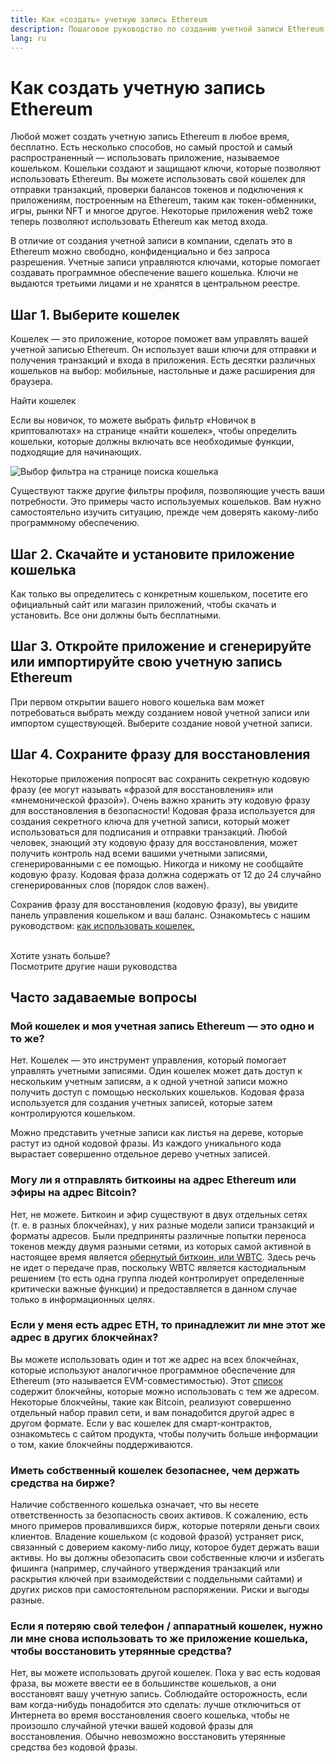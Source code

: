 ```yaml
---
title: Как «создать» учетную запись Ethereum
description: Пошаговое руководство по созданию учетной записи Ethereum с использованием кошелька.
lang: ru
---
```


# Как создать учетную запись Ethereum

Любой может создать учетную запись Ethereum в любое время, бесплатно. Есть несколько способов, но самый простой и самый распространенный — использовать приложение, называемое кошельком. Кошельки создают и защищают ключи, которые позволяют использовать Ethereum. Вы можете использовать свой кошелек для отправки транзакций, проверки балансов токенов и подключения к приложениям, построенным на Ethereum, таким как токен-обменники, игры, рынки NFT и многое другое. Некоторые приложения web2 тоже теперь позволяют использовать Ethereum как метод входа.

В отличие от создания учетной записи в компании, сделать это в Ethereum можно свободно, конфиденциально и без запроса разрешения. Учетные записи управляются ключами, которые помогает создавать программное обеспечение вашего кошелька. Ключи не выдаются третьими лицами и не хранятся в центральном реестре.

## Шаг 1. Выберите кошелек

Кошелек — это приложение, которое поможет вам управлять вашей учетной записью Ethereum. Он использует ваши ключи для отправки и получения транзакций и входа в приложения. Есть десятки различных кошельков на выбор: мобильные, настольные и даже расширения для браузера.

<ButtonLink href="/wallets/find-wallet/">
  Найти кошелек
</ButtonLink>

Если вы новичок, то можете выбрать фильтр «Новичок в криптовалютах» на странице «найти кошелек», чтобы определить кошельки, которые должны включать все необходимые функции, подходящие для начинающих.

![Выбор фильтра на странице поиска кошелька](./wallet-box.png)

Существуют также другие фильтры профиля, позволяющие учесть ваши потребности. Это примеры часто используемых кошельков. Вам нужно самостоятельно изучить ситуацию, прежде чем доверять какому-либо программному обеспечению.

## Шаг 2. Скачайте и установите приложение кошелька

Как только вы определитесь с конкретным кошельком, посетите его официальный сайт или магазин приложений, чтобы скачать и установить. Все они должны быть бесплатными.

## Шаг 3. Откройте приложение и сгенерируйте или импортируйте свою учетную запись Ethereum

При первом открытии вашего нового кошелька вам может потребоваться выбрать между созданием новой учетной записи или импортом существующей. Выберите создание новой учетной записи.

## Шаг 4. Сохраните фразу для восстановления

Некоторые приложения попросят вас сохранить секретную кодовую фразу (ее могут называть «фразой для восстановления» или «мнемонической фразой»). Очень важно хранить эту кодовую фразу для восстановления в безопасности! Кодовая фраза используется для создания секретного ключа для учетной записи, который может использоваться для подписания и отправки транзакций. Любой человек, знающий эту кодовую фразу для восстановления, может получить контроль над всеми вашими учетными записями, сгенерированными с ее помощью. Никогда и никому не сообщайте кодовую фразу. Кодовая фраза должна содержать от 12 до 24 случайно сгенерированных слов (порядок слов важен).

Сохранив фразу для восстановления (кодовую фразу), вы увидите панель управления кошельком и ваш баланс. Ознакомьтесь с нашим руководством: [как использовать кошелек.](/guides/how-to-use-a-wallet)

 <br />

<Alert className="justify-between">
  <AlertEmoji text=":eyes:" />
  <div>Хотите узнать больше?</div>
  <ButtonLink href="/guides/">
    Посмотрите другие наши руководства
  </ButtonLink>
</Alert>

## Часто задаваемые вопросы

### Мой кошелек и моя учетная запись Ethereum — это одно и то же?

Нет. Кошелек — это инструмент управления, который помогает управлять учетными записями. Один кошелек может дать доступ к нескольким учетным записям, а к одной учетной записи можно получить доступ с помощью нескольких кошельков. Кодовая фраза используется для создания учетных записей, которые затем контролируются кошельком.

Можно представить учетные записи как листья на дереве, которые растут из одной кодовой фразы. Из каждого уникального кода вырастает совершенно отдельное дерево учетных записей.

### Могу ли я отправлять биткоины на адрес Ethereum или эфиры на адрес Bitcoin?

Нет, не можете. Биткоин и эфир существуют в двух отдельных сетях (т. е. в разных блокчейнах), у них разные модели записи транзакций и форматы адресов. Были предприняты различные попытки переноса токенов между двумя разными сетями, из которых самой активной в настоящее время является [обернутый биткоин, или WBTC](https://www.bitcoin.com/get-started/what-is-wbtc/). Здесь речь не идет о передаче прав, поскольку WBTC является кастодиальным решением (то есть одна группа людей контролирует определенные критически важные функции) и предоставляется в данном случае только в информационных целях.

### Если у меня есть адрес ETH, то принадлежит ли мне этот же адрес в других блокчейнах?

Вы можете использовать один и тот же адрес на всех блокчейнах, которые используют аналогичное программное обеспечение для Ethereum (это называется EVM-совместимостью). Этот [список](https://chainlist.org/) содержит блокчейны, которые можно использовать с тем же адресом. Некоторые блокчейны, такие как Bitcoin, реализуют совершенно отдельный набор правил сети, и вам понадобится другой адрес в другом формате. Если у вас кошелек для смарт-контрактов, ознакомьтесь с сайтом продукта, чтобы получить больше информации о том, какие блокчейны поддерживаются.

### Иметь собственный кошелек безопаснее, чем держать средства на бирже?

Наличие собственного кошелька означает, что вы несете ответственность за безопасность своих активов. К сожалению, есть много примеров провалившихся бирж, которые потеряли деньги своих клиентов. Владение кошельком (с кодовой фразой) устраняет риск, связанный с доверием какому-либо лицу, которое будет держать ваши активы. Но вы должны обезопасить свои собственные ключи и избегать фишинга (например, случайного утверждения транзакций или раскрытия ключей при взаимодействии с поддельными сайтами) и других рисков при самостоятельном распоряжении. Риски и выгоды разные.

### Если я потеряю свой телефон / аппаратный кошелек, нужно ли мне снова использовать то же приложение кошелька, чтобы восстановить утерянные средства?

Нет, вы можете использовать другой кошелек. Пока у вас есть кодовая фраза, вы можете ввести ее в большинстве кошельков, а они восстановят вашу учетную запись. Соблюдайте осторожность, если вам когда-нибудь понадобится это сделать: лучше отключиться от Интернета во время восстановления своего кошелька, чтобы не произошло случайной утечки вашей кодовой фразы для восстановления. Обычно невозможно восстановить утерянные средства без кодовой фразы.
